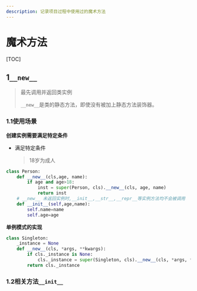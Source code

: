 ```yaml
---
description: 记录项目过程中使用过的魔术方法
---
```


# 魔术方法

[TOC]

## 1`__new__`

> 最先调用并返回类实例
>
> `__new__`是类的静态方法，即使没有被加上静态方法装饰器。

### 1.1使用场景

**创建实例需要满足特定条件**

+ 满足特定条件

  > 18岁为成人

```Python
class Person:    
    def __new__(cls,age, name):        
        if age and age>18:                      
            inst = super(Person, cls).__new__(cls, age, name)
            return inst
    # __new__ 未返回实例时,__init__,__str__,__repr__等实例方法均不会被调用
    def __init__(self,age,name):
        self.name=name
        self.age=age
```

**单例模式的实现**

```python
class Singleton:
    _instance = None
    def __new__(cls, *args, **kwargs):
        if cls._instance is None:
            cls._instance = super(Singleton, cls).__new__(cls, *args, **kwargs)
        return cls._instance
```

### 1.2相关方法`__init__`

